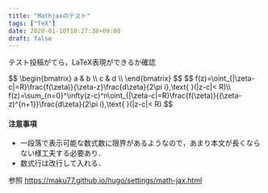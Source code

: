 ```yaml
---
title: "Mathjaxのテスト"
tags: ["TeX"]
date: 2020-01-10T18:27:38+09:00
draft: false
---
```

テスト投稿がてら，LaTeX表現ができるか確認


<div>
  $$
  \begin{bmatrix}
  a & b \\
  c & d \\
  \end{bmatrix}
  $$
  $$
  f(z)=\oint_{|\zeta-c|=R}\frac{f(\zeta)}{\zeta-z}\frac{d\zeta}{2\pi i},\text{ }(|z-c|< R)\\
  f(z)=\sum_{n=0}^\infty(z-c)^n\oint_{|\zeta-c|=R}\frac{f(\zeta)}{(\zeta-z)^{n+1}}\frac{d\zeta}{2\pi i},\text{ }(|z-c|< R)
  $$
</div>

#### 注意事項
- 一段落で表示可能な数式数に限界があるようなので，あまり本文が長くならない様工夫する必要あり．
- 数式行は改行して入れる．

参照
https://maku77.github.io/hugo/settings/math-jax.html
